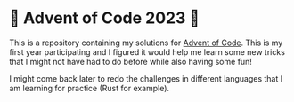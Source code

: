 # 🎄 Advent of Code 2023 🎄

This is a repository containing my solutions for [Advent of Code](https://adventofcode.com/2023). This is my first year participating and I figured it would help me learn
some new tricks that I might not have had to do before while also having some fun!

I might come back later to redo the challenges in different languages that I am learning for practice (Rust for example).
